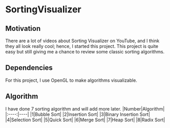 # SortingVisualizer

## Motivation
There are a lot of videos about Sorting Visualizer on YouTube, and I think they all look really cool; hence, I started this project. This project is quite easy but still giving me a chance to review some classic sorting algorithms.

## Dependencies
For this project, I use OpenGL to make algorithms visualizable.

## Algorithm
I have done 7 sorting algorithm and will add more later.
|Number|Algorithm|
|:----:|----|
|1|Bubble Sort|
|2|Insertion Sort|
|3|Binary Insertion Sort|
|4|Selection Sort|
|5|Quick Sort|
|6|Merge Sort|
|7|Heap Sort|
|8|Radix Sort|
